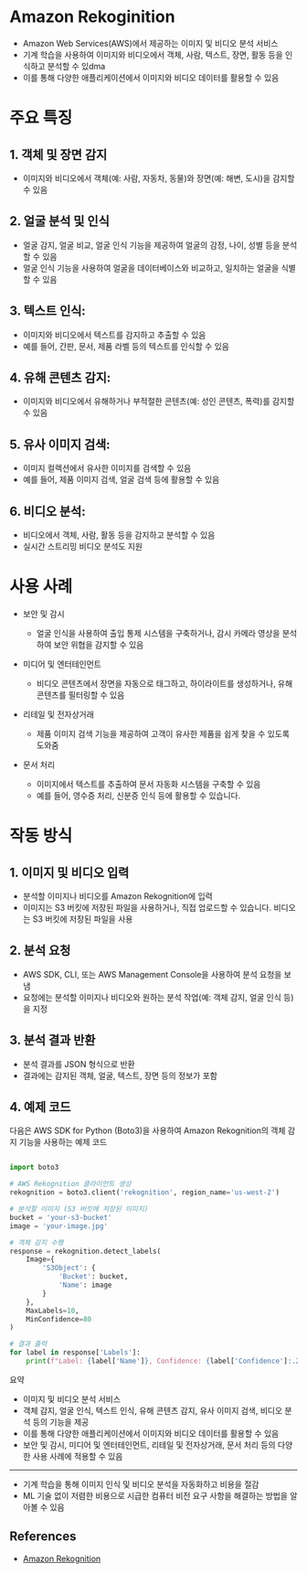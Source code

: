 # Amazon Rekoginition

- Amazon Web Services(AWS)에서 제공하는 이미지 및 비디오 분석 서비스
- 기계 학습을 사용하여 이미지와 비디오에서 객체, 사람, 텍스트, 장면, 활동 등을 인식하고 분석할 수 있dma
- 이를 통해 다양한 애플리케이션에서 이미지와 비디오 데이터를 활용할 수 있음

# 주요 특징
## 1. 객체 및 장면 감지
- 이미지와 비디오에서 객체(예: 사람, 자동차, 동물)와 장면(예: 해변, 도시)을 감지할 수 있음

## 2. 얼굴 분석 및 인식
- 얼굴 감지, 얼굴 비교, 얼굴 인식 기능을 제공하여 얼굴의 감정, 나이, 성별 등을 분석할 수 있음
- 얼굴 인식 기능을 사용하여 얼굴을 데이터베이스와 비교하고, 일치하는 얼굴을 식별할 수 있음

## 3. 텍스트 인식:
- 이미지와 비디오에서 텍스트를 감지하고 추출할 수 있음
- 예를 들어, 간판, 문서, 제품 라벨 등의 텍스트를 인식할 수 있음

## 4. 유해 콘텐츠 감지:
- 이미지와 비디오에서 유해하거나 부적절한 콘텐츠(예: 성인 콘텐츠, 폭력)를 감지할 수 있음

## 5. 유사 이미지 검색:
- 이미지 컬렉션에서 유사한 이미지를 검색할 수 있음
- 예를 들어, 제품 이미지 검색, 얼굴 검색 등에 활용할 수 있음

## 6. 비디오 분석:
- 비디오에서 객체, 사람, 활동 등을 감지하고 분석할 수 있음
- 실시간 스트리밍 비디오 분석도 지원

# 사용 사례
- 보안 및 감시
    - 얼굴 인식을 사용하여 출입 통제 시스템을 구축하거나, 감시 카메라 영상을 분석하여 보안 위협을 감지할 수 있음

- 미디어 및 엔터테인먼트
    - 비디오 콘텐츠에서 장면을 자동으로 태그하고, 하이라이트를 생성하거나, 유해 콘텐츠를 필터링할 수 있음

- 리테일 및 전자상거래
    - 제품 이미지 검색 기능을 제공하여 고객이 유사한 제품을 쉽게 찾을 수 있도록 도와줌

- 문서 처리
    - 이미지에서 텍스트를 추출하여 문서 자동화 시스템을 구축할 수 있음
    - 예를 들어, 영수증 처리, 신분증 인식 등에 활용할 수 있습니다.

# 작동 방식
## 1. 이미지 및 비디오 입력
- 분석할 이미지나 비디오를 Amazon Rekognition에 입력
- 이미지는 S3 버킷에 저장된 파일을 사용하거나, 직접 업로드할 수 있습니다. 비디오는 S3 버킷에 저장된 파일을 사용

## 2. 분석 요청
- AWS SDK, CLI, 또는 AWS Management Console을 사용하여 분석 요청을 보냄
- 요청에는 분석할 이미지나 비디오와 원하는 분석 작업(예: 객체 감지, 얼굴 인식 등)을 지정

## 3. 분석 결과 반환
- 분석 결과를 JSON 형식으로 반환
- 결과에는 감지된 객체, 얼굴, 텍스트, 장면 등의 정보가 포함

## 4. 예제 코드
다음은 AWS SDK for Python (Boto3)을 사용하여 Amazon Rekognition의 객체 감지 기능을 사용하는 예제 코드

```python

import boto3

# AWS Rekognition 클라이언트 생성
rekognition = boto3.client('rekognition', region_name='us-west-2')

# 분석할 이미지 (S3 버킷에 저장된 이미지)
bucket = 'your-s3-bucket'
image = 'your-image.jpg'

# 객체 감지 수행
response = rekognition.detect_labels(
    Image={
        'S3Object': {
            'Bucket': bucket,
            'Name': image
        }
    },
    MaxLabels=10,
    MinConfidence=80
)

# 결과 출력
for label in response['Labels']:
    print(f"Label: {label['Name']}, Confidence: {label['Confidence']:.2f}%")

```


요약
- 이미지 및 비디오 분석 서비스
- 객체 감지, 얼굴 인식, 텍스트 인식, 유해 콘텐츠 감지, 유사 이미지 검색, 비디오 분석 등의 기능을 제공
- 이를 통해 다양한 애플리케이션에서 이미지와 비디오 데이터를 활용할 수 있음
- 보안 및 감시, 미디어 및 엔터테인먼트, 리테일 및 전자상거래, 문서 처리 등의 다양한 사용 사례에 적용할 수 있음



---

- 기계 학습을 통해 이미지 인식 및 비디오 분석을 자동화하고 비용을 절감
- ML 기술 없이 저렴한 비용으로 시급한 컴퓨터 비전 요구 사항을 해결하는 방법을 알아볼 수 있음

## References
- [Amazon Rekognition](https://aws.amazon.com/ko/rekognition/)